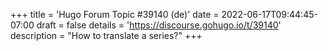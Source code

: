 +++
title = 'Hugo Forum Topic #39140 (de)'
date = 2022-06-17T09:44:45-07:00
draft = false
details = 'https://discourse.gohugo.io/t/39140'
description = "How to translate a series?"
+++

